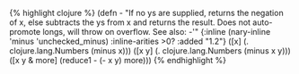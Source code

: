 {% highlight clojure %}
(defn -
  "If no ys are supplied, returns the negation of x, else subtracts
  the ys from x and returns the result. Does not auto-promote
  longs, will throw on overflow. See also: -'"
  {:inline (nary-inline 'minus 'unchecked_minus)
   :inline-arities >0?
   :added "1.2"}
  ([x] (. clojure.lang.Numbers (minus x)))
  ([x y] (. clojure.lang.Numbers (minus x y)))
  ([x y & more]
     (reduce1 - (- x y) more)))
{% endhighlight %}
